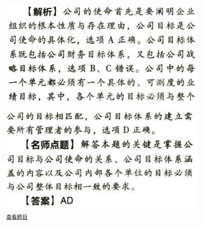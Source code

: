 ![](936f678f019c875e696cbffe7381e7df.png)

![](1e87cd3d9944badeb92f20c028239896.png)

[查看题目](../战略与战略管理.本章真题.md#4-题目)

